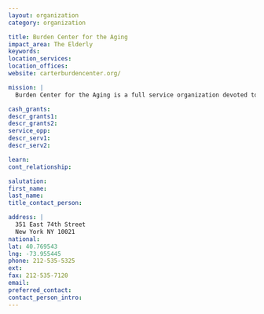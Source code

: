 ```yaml
---
layout: organization
category: organization

title: Burden Center for the Aging
impact_area: The Elderly
keywords: 
location_services: 
location_offices: 
website: carterburdencenter.org/‎

mission: |
  Burden Center for the Aging is a full service organization devoted to bettering the quality of life for the elderly population of the Upper East Side.

cash_grants: 
descr_grants1: 
descr_grants2: 
service_opp: 
descr_serv1: 
descr_serv2: 

learn: 
cont_relationship: 

salutation: 
first_name: 
last_name: 
title_contact_person: 

address: |
  351 East 74th Street  
  New York NY 10021
national: 
lat: 40.769543
lng: -73.955445
phone: 212-535-5325
ext: 
fax: 212-535-7120
email: 
preferred_contact: 
contact_person_intro: 
---
```

